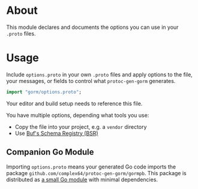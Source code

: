 # About

This module declares and documents the options you can use in your `.proto` files.

# Usage

Include `options.proto` in your own `.proto` files and apply options to the file, your messages, or fields to control what `protoc-gen-gorm` generates.

```proto
import "gorm/options.proto";
```

Your editor and build setup needs to reference this file.

You have multiple options, depending what tools you use:

- Copy the file into your project, e.g. a `vendor` directory
- Use [Buf's Schema Registry (BSR)](https://docs.buf.build/bsr/introduction)

## Companion Go Module

Importing `options.proto` means your generated Go code imports the package `github.com/complex64/protoc-gen-gorm/gormpb`. This package is distributed as [a small Go module](/gormpb) with minimal dependencies.
